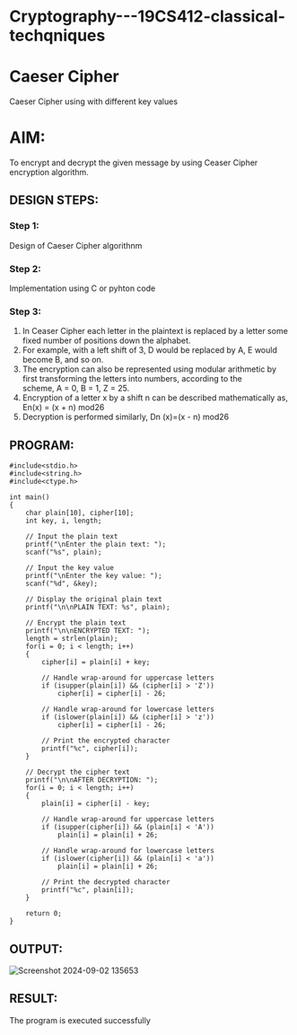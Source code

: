 # Cryptography---19CS412-classical-techqniques
# Caeser Cipher
Caeser Cipher using with different key values

# AIM:

To encrypt and decrypt the given message by using Ceaser Cipher encryption algorithm.


## DESIGN STEPS:

### Step 1:

Design of Caeser Cipher algorithnm 

### Step 2:

Implementation using C or pyhton code

### Step 3:

1.	In Ceaser Cipher each letter in the plaintext is replaced by a letter some fixed number of positions down the alphabet.
2.	For example, with a left shift of 3, D would be replaced by A, E would become B, and so on.
3.	The encryption can also be represented using modular arithmetic by first transforming the letters into numbers, according to the   
    scheme, A = 0, B = 1, Z = 25.
4.	Encryption of a letter x by a shift n can be described mathematically as,
                       En(x) = (x + n) mod26
5.	Decryption is performed similarly,
                       Dn (x)=(x - n) mod26


## PROGRAM:
```
#include<stdio.h>
#include<string.h>
#include<ctype.h>

int main()
{
    char plain[10], cipher[10];
    int key, i, length;

    // Input the plain text
    printf("\nEnter the plain text: ");
    scanf("%s", plain);

    // Input the key value
    printf("\nEnter the key value: ");
    scanf("%d", &key);

    // Display the original plain text
    printf("\n\nPLAIN TEXT: %s", plain);

    // Encrypt the plain text
    printf("\n\nENCRYPTED TEXT: ");
    length = strlen(plain);
    for(i = 0; i < length; i++)
    {
        cipher[i] = plain[i] + key;

        // Handle wrap-around for uppercase letters
        if (isupper(plain[i]) && (cipher[i] > 'Z'))
            cipher[i] = cipher[i] - 26;

        // Handle wrap-around for lowercase letters
        if (islower(plain[i]) && (cipher[i] > 'z'))
            cipher[i] = cipher[i] - 26;

        // Print the encrypted character
        printf("%c", cipher[i]);
    }

    // Decrypt the cipher text
    printf("\n\nAFTER DECRYPTION: ");
    for(i = 0; i < length; i++)
    {
        plain[i] = cipher[i] - key;

        // Handle wrap-around for uppercase letters
        if (isupper(cipher[i]) && (plain[i] < 'A'))
            plain[i] = plain[i] + 26;

        // Handle wrap-around for lowercase letters
        if (islower(cipher[i]) && (plain[i] < 'a'))
            plain[i] = plain[i] + 26;

        // Print the decrypted character
        printf("%c", plain[i]);
    }

    return 0;
}

```


## OUTPUT:

![Screenshot 2024-09-02 135653](https://github.com/user-attachments/assets/73fb3a8f-4a03-4231-8ef3-85ea5fe46766)


## RESULT:
The program is executed successfully

